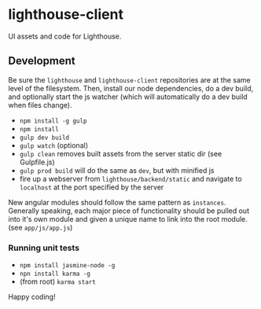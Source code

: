 lighthouse-client
=================

UI assets and code for Lighthouse.

## Development

Be sure the `lighthouse` and `lighthouse-client` repositories are at the same level of the filesystem.
Then, install our node dependencies, do a dev build, and optionally start the js watcher (which will automatically do a dev build when files change).

* `npm install -g gulp`
* `npm install`
* `gulp dev build`
* `gulp watch` (optional)
* `gulp clean` removes built assets from the server static dir (see Gulpfile.js)
* `gulp prod build` will do the same as `dev`, but with minified js
* fire up a webserver from `lighthouse/backend/static` and navigate to `localhost` at the port specified by the server

New angular modules should follow the same pattern as `instances`. Generally speaking, each major piece of functionality should be pulled out into it's own module and given a unique name to link into the root module. (see `app/js/app.js`)

### Running unit tests

* `npm install jasmine-node -g`
* `npn install karma -g`
* (from root) `karma start`

Happy coding!
